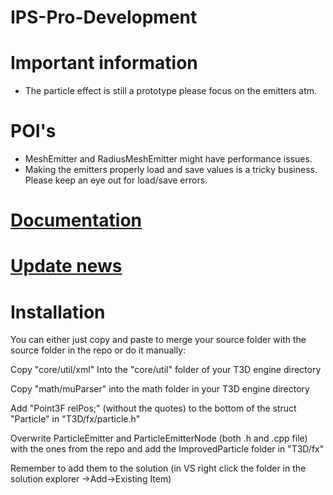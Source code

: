 IPS-Pro-Development
===================

# Important information
* The particle effect is still a prototype please focus on the emitters atm.

# POI's
* MeshEmitter and RadiusMeshEmitter might have performance issues.
* Making the emitters properly load and save values is a tricky business. Please keep an eye out for load/save errors.

# [Documentation](https://github.com/lukaspj/IPS-Pro-Development/wiki)

# [Update news](https://github.com/lukaspj/IPS-Pro-Development/wiki/Update-news)

# Installation
You can either just copy and paste to merge your source folder with the source folder in the repo or do it manually:

Copy "core/util/xml"
Into the "core/util" folder of your T3D engine directory

Copy "math/muParser" into the math folder in your T3D engine directory

Add "Point3F relPos;" (without the quotes) to the bottom of the struct "Particle" in "T3D/fx/particle.h"

Overwrite ParticleEmitter and ParticleEmitterNode (both .h and .cpp file) with the ones from the repo and add the ImprovedParticle folder in "T3D/fx"

Remember to add them to the solution (in VS right click the folder in the solution explorer ->Add->Existing Item)

